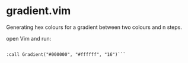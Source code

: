# gradient.vim
Generating hex colours for a gradient between two colours and n steps.

open Vim and run:

```:so gradient.vim

:call Gradient("#000000", "#ffffff", "16")```
